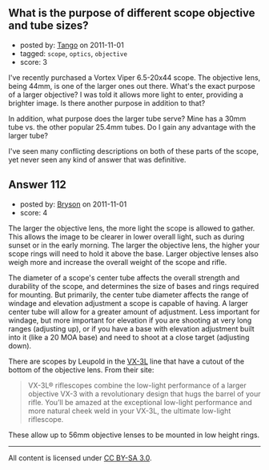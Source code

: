## What is the purpose of different scope objective and tube sizes?

- posted by: [Tango](https://stackexchange.com/users/-1/65-tango) on 2011-11-01
- tagged: `scope`, `optics`, `objective`
- score: 3

I've recently purchased a Vortex Viper 6.5-20x44 scope.  The objective lens, being 44mm, is one of the larger ones out there.  What's the exact purpose of a larger objective?  I was told it allows more light to enter, providing a brighter image.  Is there another purpose in addition to that?

In addition, what purpose does the larger tube serve?  Mine has a 30mm tube vs. the other popular 25.4mm tubes.  Do I gain any advantage with the larger tube?

I've seen many conflicting descriptions on both of these parts of the scope, yet never seen any kind of answer that was definitive.


## Answer 112

- posted by: [Bryson](https://stackexchange.com/users/-1/32-bryson) on 2011-11-01
- score: 4

The larger the objective lens, the more light the scope is allowed to gather. This allows the image to be clearer in lower overall light, such as during sunset or in the early morning. The larger the objective lens, the higher your scope rings will need to hold it above the base. Larger objective lenses also weigh more and increase the overall weight of the scope and rifle.

The diameter of a scope's center tube affects the overall strength and durability of the scope, and determines the size of bases and rings required for mounting. But primarily, the center tube diameter affects the range of windage and elevation adjustment a scope is capable of having. A larger center tube will allow for a greater amount of adjustment. Less important for windage, but more important for elevation if you are shooting at very long ranges (adjusting up), or if you have a base with elevation adjustment built into it (like a 20 MOA base) and need to shoot at a close target (adjusting down).

There are scopes by Leupold in the <a href="http://www.leupold.com/hunting-and-shooting/products/scopes/vx-3l-riflescopes/">VX-3L</a> line that have a cutout of the bottom of the objective lens. From their site: 

> VX-3L® riflescopes combine the low-light performance of a larger
> objective VX-3 with a revolutionary design that hugs the barrel of
> your rifle. You’ll be amazed at the exceptional low-light performance
> and more natural cheek weld in your VX-3L, the ultimate low-light
> riflescope.

These allow up to 56mm objective lenses to be mounted in low height rings. 



---

All content is licensed under [CC BY-SA 3.0](https://creativecommons.org/licenses/by-sa/3.0/).
